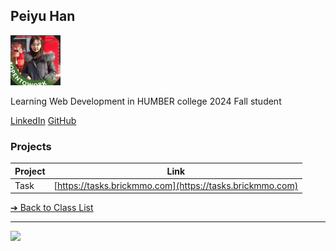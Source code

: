 <style>@import url("//readme.codeadam.ca/readme.css");</style>

## Peiyu Han

![Peiyu Han](../images/fish1219705.jpg)

Learning Web Development in HUMBER college 2024 Fall student


[LinkedIn](https://www.linkedin.com/in/peiyu-han-762337233/)
[GitHub](https://github.com/fish1219705)

### Projects

| Project | Link                                                     |
| ------- | -------------------------------------------------------- |
| Task    | [https://tasks.brickmmo.com](https://tasks.brickmmo.com) |

[&#10132; Back to Class List](/)

---

<a href="https://brickmmo.com">
<img src="https://brickmmo.com/images/brickmmo-logo-horizontal.jpg" width="100">
</a>